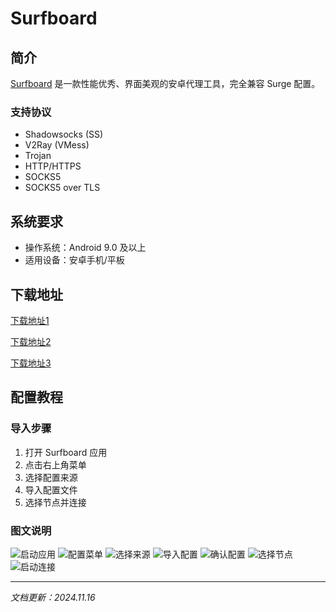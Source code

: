 # Surfboard

## 简介

[Surfboard](https://github.com/getsurfboard/surfboard) 是一款性能优秀、界面美观的安卓代理工具，完全兼容 Surge 配置。

### 支持协议

- Shadowsocks (SS)
- V2Ray (VMess)
- Trojan
- HTTP/HTTPS
- SOCKS5
- SOCKS5 over TLS

## 系统要求

- 操作系统：Android 9.0 及以上
- 适用设备：安卓手机/平板

## 下载地址

[下载地址1](https://git.886.be/https://github.com/getsurfboard/surfboard/releases/download/2.24.5/mobile-universal-release.apk)

[下载地址2](https://gh.xxooo.cf/https://github.com/getsurfboard/surfboard/releases/download/2.24.5/mobile-universal-release.apk)

[下载地址3](https://github.com/getsurfboard/surfboard/releases/download/2.24.5/mobile-universal-release.apk)

## 配置教程

### 导入步骤

1. 打开 Surfboard 应用
2. 点击右上角菜单
3. 选择配置来源
4. 导入配置文件
5. 选择节点并连接

### 图文说明

![启动应用](surfboard-01.png)
![配置菜单](surfboard-02.jpg)
![选择来源](surfboard-03.jpg)
![导入配置](surfboard-04.jpg)
![确认配置](surfboard-05.jpg)
![选择节点](surfboard-06.jpg)
![启动连接](surfboard-07.jpg)

---
*文档更新：2024.11.16*

